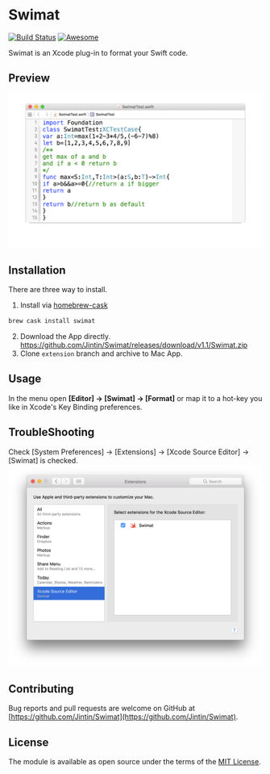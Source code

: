 # Swimat
[![Build Status](https://travis-ci.org/Jintin/Swimat.svg?branch=master)](https://travis-ci.org/Jintin/Swimat)
[![Awesome](https://cdn.rawgit.com/sindresorhus/awesome/d7305f38d29fed78fa85652e3a63e154dd8e8829/media/badge.svg)](https://github.com/matteocrippa/awesome-swift)

Swimat is an Xcode plug-in to format your Swift code.

## Preview
![](./README/preview.gif)

## Installation
There are three way to install.

1. Install via [homebrew-cask](https://caskroom.github.io/)
  ```bash
  brew cask install swimat
  ```
2. Download the App directly.  
  https://github.com/Jintin/Swimat/releases/download/v1.1/Swimat.zip
3. Clone `extension` branch and archive to Mac App.

## Usage
In the menu open **[Editor] -> [Swimat] -> [Format]** or map it to a hot-key you like in Xcode's Key Binding preferences.

## TroubleShooting
Check [System Preferences] -> [Extensions] -> [Xcode Source Editor] -> [Swimat] is checked.
![](./README/setting.png)

## Contributing
Bug reports and pull requests are welcome on GitHub at [https://github.com/Jintin/Swimat](https://github.com/Jintin/Swimat).

## License
The module is available as open source under the terms of the [MIT License](http://opensource.org/licenses/MIT).
